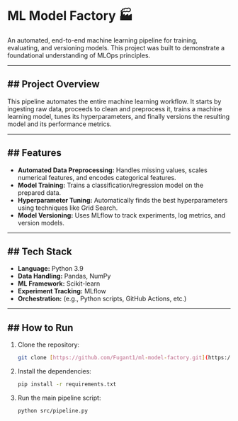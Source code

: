 # ML Model Factory 🏭

An automated, end-to-end machine learning pipeline for training, evaluating, and versioning models. This project was built to demonstrate a foundational understanding of MLOps principles.

---

## ## Project Overview

This pipeline automates the entire machine learning workflow. It starts by ingesting raw data, proceeds to clean and preprocess it, trains a machine learning model, tunes its hyperparameters, and finally versions the resulting model and its performance metrics.

---

## ## Features

* **Automated Data Preprocessing:** Handles missing values, scales numerical features, and encodes categorical features.
* **Model Training:** Trains a classification/regression model on the prepared data.
* **Hyperparameter Tuning:** Automatically finds the best hyperparameters using techniques like Grid Search.
* **Model Versioning:** Uses MLflow to track experiments, log metrics, and version models.

---

## ## Tech Stack

* **Language:** Python 3.9
* **Data Handling:** Pandas, NumPy
* **ML Framework:** Scikit-learn
* **Experiment Tracking:** MLflow
* **Orchestration:** (e.g., Python scripts, GitHub Actions, etc.)

---

## ## How to Run

1.  Clone the repository:
    ```bash
    git clone [https://github.com/Fugant1/ml-model-factory.git](https://github.com/Fugant1/ml-model-factory.git)
    ```
2.  Install the dependencies:
    ```bash
    pip install -r requirements.txt
    ```
3.  Run the main pipeline script:
    ```bash
    python src/pipeline.py
    ```

